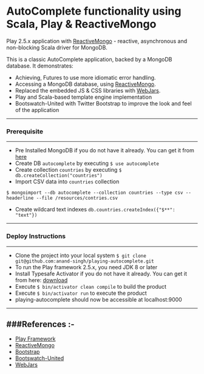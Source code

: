 AutoComplete functionality using Scala, Play & ReactiveMongo
============================================================
Play 2.5.x application with [ReactiveMongo](http://reactivemongo.org/) - reactive, asynchronous and non-blocking Scala driver for MongoDB.

This is a classic AutoComplete application, backed by a MongoDB database. It demonstrates:
- Achieving, Futures to use more idiomatic error handling.
- Accessing a MongoDB database, using [ReactiveMongo](http://reactivemongo.org/).
- Replaced the embedded JS & CSS libraries with [WebJars](http://www.webjars.org/).
- Play and Scala-based template engine implementation
- Bootswatch-United with Twitter Bootstrap to improve the look and feel of the application

-----------------------------------------------------------------------
### Prerequisite
-----------------------------------------------------------------------
- Pre Installed MongoDB if you do not have it already. You can get it from [here](https://docs.mongodb.com/manual/installation/)
- Create DB `autocomplete` by executing `$ use autocomplete`
- Create collection `countries` by executing `$ db.createCollection("countries")`
- Import CSV data into `countries` collection
```
$ mongoimport --db autocomplete --collection countries --type csv --headerline --file /resources/contries.csv
```
- Create wildcard text indexes `db.countries.createIndex({"$**": "text"})`

-----------------------------------------------------------------------
### Deploy Instructions
-----------------------------------------------------------------------
* Clone the project into your local system `$ git clone git@github.com:anand-singh/playing-autocomplete.git`
* To run the Play framework 2.5.x, you need JDK 8 or later
* Install Typesafe Activator if you do not have it already. You can get it from here: [download](http://www.playframework.com/download)
* Execute `$ bin/activator clean compile` to build the product
* Execute `$ bin/activator run` to execute the product
* playing-autocomplete should now be accessible at localhost:9000

-----------------------------------------------------------------------
###References :-
-----------------------------------------------------------------------
* [Play Framework](http://www.playframework.com/)
* [ReactiveMongo](http://reactivemongo.org/)
* [Bootstrap](http://getbootstrap.com/css/)
* [Bootswatch-United](http://bootswatch.com/united/)
* [WebJars](http://www.webjars.org/)
